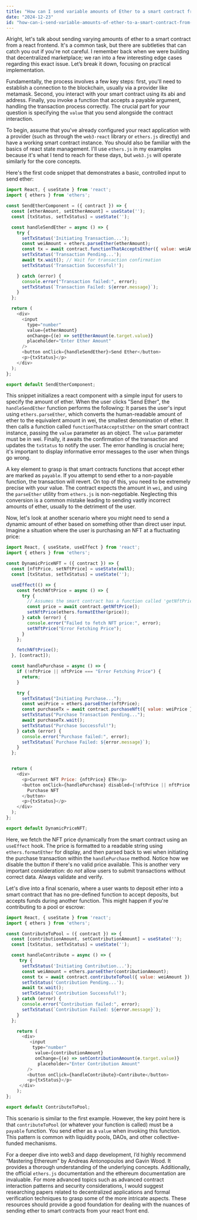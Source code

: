 ```yaml
---
title: "How can I send variable amounts of Ether to a smart contract from a React frontend?"
date: "2024-12-23"
id: "how-can-i-send-variable-amounts-of-ether-to-a-smart-contract-from-a-react-frontend"
---
```


Alright, let's talk about sending varying amounts of ether to a smart contract from a react frontend. It's a common task, but there are subtleties that can catch you out if you're not careful. I remember back when we were building that decentralized marketplace; we ran into a few interesting edge cases regarding this exact issue. Let’s break it down, focusing on practical implementation.

Fundamentally, the process involves a few key steps: first, you'll need to establish a connection to the blockchain, usually via a provider like metamask. Second, you interact with your smart contract using its abi and address. Finally, you invoke a function that accepts a payable argument, handling the transaction process correctly. The crucial part for your question is specifying the `value` that you send alongside the contract interaction.

To begin, assume that you've already configured your react application with a provider (such as through the `web3-react` library or `ethers.js` directly) and have a working smart contract instance. You should also be familiar with the basics of react state management. I'll use `ethers.js` in my examples because it's what I tend to reach for these days, but `web3.js` will operate similarly for the core concepts.

Here's the first code snippet that demonstrates a basic, controlled input to send ether:

```javascript
import React, { useState } from 'react';
import { ethers } from 'ethers';

const SendEtherComponent = ({ contract }) => {
  const [etherAmount, setEtherAmount] = useState('');
  const [txStatus, setTxStatus] = useState('');

  const handleSendEther = async () => {
    try {
      setTxStatus('Initiating Transaction...');
      const weiAmount = ethers.parseEther(etherAmount);
      const tx = await contract.functionThatAcceptsEther({ value: weiAmount });
      setTxStatus('Transaction Pending...');
      await tx.wait(); // Wait for transaction confirmation
      setTxStatus('Transaction Successful!');

    } catch (error) {
      console.error("Transaction failed:", error);
      setTxStatus(`Transaction Failed: ${error.message}`);
    }
  };

  return (
    <div>
      <input
        type="number"
        value={etherAmount}
        onChange={(e) => setEtherAmount(e.target.value)}
        placeholder="Enter Ether Amount"
      />
      <button onClick={handleSendEther}>Send Ether</button>
      <p>{txStatus}</p>
    </div>
  );
};

export default SendEtherComponent;
```

This snippet initializes a react component with a simple input for users to specify the amount of ether. When the user clicks "Send Ether", the `handleSendEther` function performs the following: It parses the user's input using `ethers.parseEther`, which converts the human-readable amount of ether to the equivalent amount in wei, the smallest denomination of ether. It then calls a function called `functionThatAcceptsEther` on the smart contract instance, passing the `value` parameter as an object. The `value` parameter must be in wei. Finally, it awaits the confirmation of the transaction and updates the `txStatus` to notify the user. The error handling is crucial here; it's important to display informative error messages to the user when things go wrong.

A key element to grasp is that smart contracts functions that accept ether are marked as `payable`. If you attempt to send ether to a non-payable function, the transaction will revert. On top of this, you need to be extremely precise with your value. The contract expects the amount in `wei`, and using the `parseEther` utility from `ethers.js` is non-negotiable. Neglecting this conversion is a common mistake leading to sending vastly incorrect amounts of ether, usually to the detriment of the user.

Now, let's look at another scenario where you might need to send a dynamic amount of ether based on something other than direct user input. Imagine a situation where the user is purchasing an NFT at a fluctuating price:

```javascript
import React, { useState, useEffect } from 'react';
import { ethers } from 'ethers';

const DynamicPriceNFT = ({ contract }) => {
  const [nftPrice, setNftPrice] = useState(null);
  const [txStatus, setTxStatus] = useState('');

  useEffect(() => {
    const fetchNftPrice = async () => {
      try {
        // Assumes the smart contract has a function called 'getNftPrice'
        const price = await contract.getNftPrice();
        setNftPrice(ethers.formatEther(price));
      } catch (error) {
        console.error("Failed to fetch NFT price:", error);
        setNftPrice("Error Fetching Price");
      }
    };

    fetchNftPrice();
  }, [contract]);

  const handlePurchase = async () => {
    if (!nftPrice || nftPrice === "Error Fetching Price") {
      return;
    }

    try {
      setTxStatus("Initiating Purchase...");
      const weiPrice = ethers.parseEther(nftPrice);
      const purchaseTx = await contract.purchaseNft({ value: weiPrice });
      setTxStatus("Purchase Transaction Pending...");
      await purchaseTx.wait();
      setTxStatus("Purchase Successful!");
    } catch (error) {
      console.error("Purchase failed:", error);
      setTxStatus(`Purchase Failed: ${error.message}`);
    }
  };


  return (
    <div>
      <p>Current NFT Price: {nftPrice} ETH</p>
      <button onClick={handlePurchase} disabled={!nftPrice || nftPrice === "Error Fetching Price"}>
        Purchase NFT
      </button>
      <p>{txStatus}</p>
    </div>
  );
};

export default DynamicPriceNFT;
```

Here, we fetch the NFT price dynamically from the smart contract using an `useEffect` hook. The price is formatted to a readable string using `ethers.formatEther` for display, and then parsed back to wei when initiating the purchase transaction within the `handlePurchase` method. Notice how we disable the button if there's no valid price available. This is another very important consideration: do *not* allow users to submit transactions without correct data. Always validate and verify.

Let's dive into a final scenario, where a user wants to deposit ether into a smart contract that has no pre-defined function to accept deposits, but accepts funds during another function. This might happen if you're contributing to a pool or escrow:

```javascript
import React, { useState } from 'react';
import { ethers } from 'ethers';

const ContributeToPool = ({ contract }) => {
  const [contributionAmount, setContributionAmount] = useState('');
  const [txStatus, setTxStatus] = useState('');

  const handleContribute = async () => {
     try {
      setTxStatus('Initiating Contribution...');
      const weiAmount = ethers.parseEther(contributionAmount);
      const tx = await contract.contributeToPool({ value: weiAmount });
      setTxStatus('Contribution Pending...');
      await tx.wait();
      setTxStatus('Contribution Successful!');
    } catch (error) {
      console.error("Contribution failed:", error);
      setTxStatus(`Contribution Failed: ${error.message}`);
    }
  };

    return (
      <div>
         <input
          type="number"
           value={contributionAmount}
           onChange={(e) => setContributionAmount(e.target.value)}
            placeholder="Enter Contribution Amount"
        />
        <button onClick={handleContribute}>Contribute</button>
        <p>{txStatus}</p>
     </div>
    );
};

export default ContributeToPool;
```

This scenario is similar to the first example. However, the key point here is that `contributeToPool` (or whatever your function is called) must be a `payable` function. You send ether as a `value` when invoking this function. This pattern is common with liquidity pools, DAOs, and other collective-funded mechanisms.

For a deeper dive into web3 and dapp development, I’d highly recommend “Mastering Ethereum” by Andreas Antonopoulos and Gavin Wood. It provides a thorough understanding of the underlying concepts. Additionally, the official `ethers.js` documentation and the ethereum documentation are invaluable. For more advanced topics such as advanced contract interaction patterns and security considerations, I would suggest researching papers related to decentralized applications and formal verification techniques to grasp some of the more intricate aspects. These resources should provide a good foundation for dealing with the nuances of sending ether to smart contracts from your react front end.
